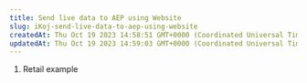 ```yaml
---
title: Send live data to AEP using Website
slug: iKoj-send-live-data-to-aep-using-website
createdAt: Thu Oct 19 2023 14:58:51 GMT+0000 (Coordinated Universal Time)
updatedAt: Thu Oct 19 2023 14:59:03 GMT+0000 (Coordinated Universal Time)
---
```


1. Retail example

